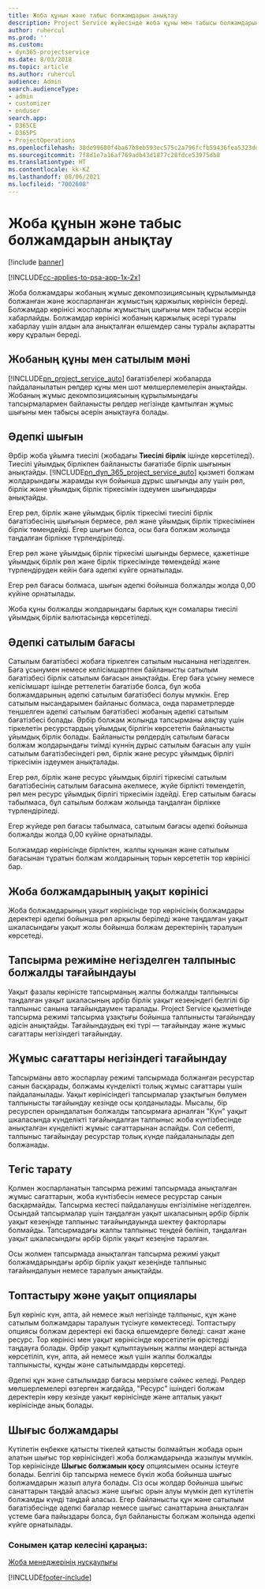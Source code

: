 ```yaml
---
title: Жоба құнын және табыс болжамдарын анықтау
description: Project Service жүйесінде жоба құны мен табысы болжамдарын анықтау жолы
author: ruhercul
ms.prod: ''
ms.custom:
- dyn365-projectservice
ms.date: 8/03/2018
ms.topic: article
ms.author: ruhercul
audience: Admin
search.audienceType:
- admin
- customizer
- enduser
search.app:
- D365CE
- D365PS
- ProjectOperations
ms.openlocfilehash: 38de99680f4ba67b8eb593ec575c2a796fcfb59436fea5323dd1d86d7cf3d797
ms.sourcegitcommit: 7f8d1e7a16af769adb43d1877c28fdce53975db8
ms.translationtype: HT
ms.contentlocale: kk-KZ
ms.lasthandoff: 08/06/2021
ms.locfileid: "7002608"
---
```

# <a name="determine-project-cost-and-revenue-estimates"></a>Жоба құнын және табыс болжамдарын анықтау 

[!include [banner](../includes/psa-now-project-operations.md)]

[!INCLUDE[cc-applies-to-psa-app-1x-2x](../includes/cc-applies-to-psa-app-1x-2x.md)]

Жоба болжамдары жобаның жұмыс декомпозициясының құрылымында болжанған және жоспарланған жұмыстың қаржылық көрінісін береді. Болжамдар көрінісі жоспарлы жұмыстың шығыны мен табысы әсерін хабарлайды. Болжамдар көрінісі жобаның қаржылық әсері туралы хабарлау үшін алдын ала анықталған өлшемдер саны туралы ақпаратты көру құралын береді.  
  
## <a name="cost-and-sales-value-of-the-project"></a>Жобаның құны мен сатылым мәні  
[!INCLUDE[pn_project_service_auto](../includes/pn-project-service-auto.md)] бағатізбелері жобаларда пайдаланылатын рөлдер құны мен шот мөлшерлемелерін анықтайды. Жобаның жұмыс декомпозициясының құрылымындағы тапсырмалармен байланысты рөлдер негізінде қамтылған жұмыс шығыны мен табысы әсерін анықтауға болады.  
  
## <a name="cost-price-defaulting"></a>Әдепкі шығын  
Әрбір жоба ұйымға тиесілі (жобадағы **Тиесілі бірлік** ішінде көрсетіледі). Тиесілі ұйымдық бірлікпен байланысты бағатізбе бірлік шығынын анықтайды. [!INCLUDE[pn_dyn_365_project_service_auto](../includes/pn-dyn-365-project-service-auto.md)] қызметі болжам жолдарындағы жарамды күн бойынша дұрыс шығынды алу үшін рөл, бірлік және ұйымдық бірлік тіркесімін іздеумен шығындарды анықтайды.  
  
Егер рөл, бірлік және ұйымдық бірлік тіркесімі тиесілі бірлік бағатізбесінің шығынын бермесе, рөл және ұйымдық бірлік тіркесімінен бірлік төмендейді. Егер шығын болса, осы баға болжам жолында таңдалған бірлікке түрлендіріледі.  
  
Егер рөл және ұйымдық бірлік тіркесімі шығынды бермесе, қажетінше ұйымдық бірлік рөл және бірлік тіркесімінде төмендейді және түрлендіруден кейін баға әдепкі күйге орнатылады.  
  
 Егер рөл бағасы болмаса, шығын әдепкі бойынша болжалды жолда 0,00 күйіне орнатылады.  
  
 Жоба құны болжалды жолдарындағы барлық құн сомалары тиесілі ұйымдық бірлік валютасында көрсетіледі.  
  
## <a name="sales-price-defaulting"></a>Әдепкі сатылым бағасы  
Сатылым бағатізбесі жобаға тіркелген сатылым нысанына негізделген. Баға ұсынумен немесе келісімшартпен байланысты сатылым бағатізбесі бірлік сатылым бағасын анықтайды. Егер баға ұсыну немесе келісімшарт ішінде реттелетін бағатізбе болса, бұл жоба болжамдарының әдепкі сатылым бағатізбесі болуы мүмкін. Егер сатылым нысандарымен байланыс болмаса, онда параметрлерде теңшелген әдепкі сатылым бағатізбесі жобаның әдепкі сатылым бағатізбесі болады. Әрбір болжам жолында тапсырманы аяқтау үшін тіркелетін ресурстардың ұйымдық бірлігін көрсететін байланысты ұйымдық бірлік болады. Байланысты рөлдердің сатылым бағасы болжам жолдарындағы тиімді күннің дұрыс сатылым бағасын алу үшін сатылым бағатізбесіндегі рөл, бірлік және ресурс ұйымдық бірлігі тіркесімін іздеумен анықталады.  
  
Егер рөл, бірлік және ресурс ұйымдық бірлігі тіркесімі сатылым бағатізбесінің сатылым бағасына әкелмесе, жүйе бірлікті төмендетіп, рөл мен ресурс ұйымдық бірлігі тіркесімін іздейді. Егер сатылым бағасы табылмаса, бұл сатылым болжам жолында таңдалған бірлікке түрлендіріледі.  
  
Егер жүйеде рөл бағасы табылмаса, сатылым бағасы әдепкі бойынша болжалды жолда 0,00 күйіне орнатылады.  
  
Болжамдар көрінісінде бірліктен, жалпы құнынан және сатылым бағасынан тұратын болжам жолдарының торын көрсететін тор көрінісі бар.  
  
## <a name="time-phased-view-of-project-estimates"></a>Жоба болжамдарының уақыт көрінісі  
Жоба болжамдарының уақыт көрінісінде тор көрінісінің болжамдары деректері әдепкі бойынша рөл арқылы беріледі және таңдалған уақыт шкаласындағы уақыт жолы бойынша болжам деректерінің таралуын көрсетеді.  
  
## <a name="effort-estimate-allocation-based-on-task-mode"></a>Тапсырма режиміне негізделген талпыныс болжалды тағайындауы  
Уақыт фазалы көріністе тапсырманың жалпы болжалды талпынысы таңдалған уақыт шкаласының әрбір бірлік уақыт кезеңіндегі белгілі бір талпыныс санына тағайындаумен таралады. Project Service қызметінде тапсырма режимі тапсырма ұзақтығы бойынша талпынысты тағайындау әдісін анықтайды. Тағайындаудың екі түрі — тағайындау және жұмыс сағаттары негізіндегі тағайындау. 
  
## <a name="work-hours-based-allocation"></a>Жұмыс сағаттары негізіндегі тағайындау  
Тапсырманы авто жоспарлау режимі тапсырмада болжанған ресурстар санын басқарады, болжамы күнделікті толық жұмыс сағаттары үшін пайдаланылады. Уақыт көрінісіндегі тапсырмалар ұзақтығын бөлумен талпынысты тағайындау кезінде осы қолданылады. Мысалы, бір ресурспен орындалатын болжалды тапсырмаға арналған "Күн" уақыт шкаласында күнделікті тағайындалған талпыныс жоба күнтізбесінде анықталған күнделікті жұмыс сағаттарынан аспайды. Сол себепті, талпыныс тағайындау ресурстар толық күнде пайдаланылады деп болжанады.  
  
## <a name="even-distribution"></a>Тегіс тарату  
Қолмен жоспарланатын тапсырма режимі тапсырмада анықталған жұмыс сағаттарын, жоба күнтізбесін немесе ресурстар санын басқармайды. Тапсырма кестесі пайдаланушы енгізіліміне негізделген. Осындай тапсырмалар үшін таңдалған уақыт шкаласының әрбір бірлік уақыт кезеңінде талпыныс тағайындауында шектеу факторлары болмайды. Тапсырмадағы жалпы талпыныс теңдей бөлініп, таңдалған уақыт шкаласындағы әрбір бірлік уақыт кезеңіне таралған.  
  
Осы жолмен тапсырмада анықталған тапсырма режимі уақыт болжамдарындағы әрбір бірлік уақыт кезеңінде талпыныс тағайындалуын немесе таралуын анықтайды.  
  
## <a name="grouping-and-time-phasing-options"></a>Топтастыру және уақыт опциялары  
Бұл көрініс күн, апта, ай немесе жыл негізінде талпыныс, құн және сатылым болжамдары таралуын түсінуге көмектеседі. Топтастыру опциясы болжам деректері екі басқа өлшемдерге бөледі: санат және ресурс. Тор көрінісі мен уақыт көрінісінде көрсетілетін өрістерді таңдауға болады. Әрбір уақыт құлыптауының жалпы мәндері астында көрсетіліп, күн, апта, ай немесе жыл үшін жалпы болжалды талпынысты, құнды және сатылымдарды көрсетеді.  
  
Әдепкі құн және сатылымдар бағасы мерзімге сәйкес келеді. Рөлдер мөлшерлемелері өзгерген жағдайда, "Ресурс" ішіндегі болжам деректерін көру кезінде уақыт көрінісінде және апталық уақыт көрінісінде анық болады.  
  
## <a name="expense-estimates"></a>Шығыс болжамдары  
Күтілетін еңбекке қатысты тікелей қатысты болмайтын жобада орын алатын шығыс тор көрінісіндегі жоба болжамдарында жазылуы мүмкін. Тор көрінісінде **Шығыс болжамын қосу** опциясымен осыны істеуге болады. Белгілі бір тапсырма немесе бүкіл жоба бойынша шығыс болжамдарын жазып алуға болады. Сіз осы жолдар бойынша шығыс санаттарын таңдай аласыз және шығыс орын алуы мүмкін деп күтілетін болжамды күнді таңдай аласыз. Егер байланысты құн және сатылым бағатізбесінде әдепкі бағалар немесе шығыс санаттарына анықталған үстеме баға пайыздары болса, бұл байланысты болжам жолында әдепкі күйге орнатылады.  
  
### <a name="see-also"></a>Сонымен қатар келесіні қараңыз:  
 [Жоба менеджерінің нұсқаулығы](../psa/project-manager-guide.md)


[!INCLUDE[footer-include](../includes/footer-banner.md)]